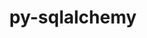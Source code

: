 ---
title: "py-sqlalchemy"
layout: cache
categories: [package, develop]
meta: {"versions": ["1.4.20", "1.4.45"], "compilers": ["gcc@=11.1.0", "gcc@=7.5.0"], "oss": ["ubuntu18.04", "ubuntu20.04"], "platforms": ["linux"], "targets": ["ppc64le", "x86_64", "x86_64_v3"], "stacks": ["e4s", "e4s-power", "radiuss", "root"], "num_specs": 56, "num_specs_by_stack": {"root": 56, "radiuss": 42, "e4s-power": 8, "e4s": 6}}
spec_details: [{"hash": "jet57rhk4zeinskcwi6yjrruacwbyjm6", "compiler": "gcc@=7.5.0", "versions": ["1.4.20"], "os": "ubuntu18.04", "platform": "linux", "target": "x86_64", "variants": ["backend=none"], "stacks": ["root", "radiuss"], "size": "-", "tarball": "https://binaries.spack.io/develop/build_cache/linux-ubuntu18.04-x86_64/gcc-7.5.0/py-sqlalchemy-1.4.20/linux-ubuntu18.04-x86_64-gcc-7.5.0-py-sqlalchemy-1.4.20-jet57rhk4zeinskcwi6yjrruacwbyjm6.spack"}, {"hash": "7ruqwrc5drbx5ri2uy6wngetap53dpm7", "compiler": "gcc@=7.5.0", "versions": ["1.4.20"], "os": "ubuntu18.04", "platform": "linux", "target": "x86_64", "variants": ["backend=none"], "stacks": ["root", "radiuss"], "size": "-", "tarball": "https://binaries.spack.io/develop/build_cache/linux-ubuntu18.04-x86_64/gcc-7.5.0/py-sqlalchemy-1.4.20/linux-ubuntu18.04-x86_64-gcc-7.5.0-py-sqlalchemy-1.4.20-7ruqwrc5drbx5ri2uy6wngetap53dpm7.spack"}, {"hash": "ceuedaa3b4pgmcix7swrjilar73wykuw", "compiler": "gcc@=7.5.0", "versions": ["1.4.20"], "os": "ubuntu18.04", "platform": "linux", "target": "x86_64", "variants": ["backend=none"], "stacks": ["root", "radiuss"], "size": "-", "tarball": "https://binaries.spack.io/develop/build_cache/linux-ubuntu18.04-x86_64/gcc-7.5.0/py-sqlalchemy-1.4.20/linux-ubuntu18.04-x86_64-gcc-7.5.0-py-sqlalchemy-1.4.20-ceuedaa3b4pgmcix7swrjilar73wykuw.spack"}, {"hash": "2eiqf7ryy66ybdqs6qlcix42kxquvmjj", "compiler": "gcc@=7.5.0", "versions": ["1.4.20"], "os": "ubuntu18.04", "platform": "linux", "target": "x86_64", "variants": ["backend=none"], "stacks": ["root", "radiuss"], "size": "-", "tarball": "https://binaries.spack.io/develop/build_cache/linux-ubuntu18.04-x86_64/gcc-7.5.0/py-sqlalchemy-1.4.20/linux-ubuntu18.04-x86_64-gcc-7.5.0-py-sqlalchemy-1.4.20-2eiqf7ryy66ybdqs6qlcix42kxquvmjj.spack"}, {"hash": "tvdzznhoawnrc2qprnliomwmb53lh2tx", "compiler": "gcc@=7.5.0", "versions": ["1.4.20"], "os": "ubuntu18.04", "platform": "linux", "target": "x86_64", "variants": ["backend=none"], "stacks": ["root", "radiuss"], "size": "-", "tarball": "https://binaries.spack.io/develop/build_cache/linux-ubuntu18.04-x86_64/gcc-7.5.0/py-sqlalchemy-1.4.20/linux-ubuntu18.04-x86_64-gcc-7.5.0-py-sqlalchemy-1.4.20-tvdzznhoawnrc2qprnliomwmb53lh2tx.spack"}, {"hash": "6drrtqcydhkmhgrujaid26n73ykfaghz", "compiler": "gcc@=7.5.0", "versions": ["1.4.20"], "os": "ubuntu18.04", "platform": "linux", "target": "x86_64", "variants": ["backend=none"], "stacks": ["root", "radiuss"], "size": "-", "tarball": "https://binaries.spack.io/develop/build_cache/linux-ubuntu18.04-x86_64/gcc-7.5.0/py-sqlalchemy-1.4.20/linux-ubuntu18.04-x86_64-gcc-7.5.0-py-sqlalchemy-1.4.20-6drrtqcydhkmhgrujaid26n73ykfaghz.spack"}, {"hash": "geqzonxysb22f6bb5nokzn7tpks6xtkw", "compiler": "gcc@=7.5.0", "versions": ["1.4.20"], "os": "ubuntu18.04", "platform": "linux", "target": "x86_64", "variants": ["backend=none"], "stacks": ["root", "radiuss"], "size": "-", "tarball": "https://binaries.spack.io/develop/build_cache/linux-ubuntu18.04-x86_64/gcc-7.5.0/py-sqlalchemy-1.4.20/linux-ubuntu18.04-x86_64-gcc-7.5.0-py-sqlalchemy-1.4.20-geqzonxysb22f6bb5nokzn7tpks6xtkw.spack"}, {"hash": "wvcb5kdibcz2k7oicta2yoyhibktll6v", "compiler": "gcc@=7.5.0", "versions": ["1.4.20"], "os": "ubuntu18.04", "platform": "linux", "target": "x86_64", "variants": ["backend=none"], "stacks": ["root", "radiuss"], "size": "-", "tarball": "https://binaries.spack.io/develop/build_cache/linux-ubuntu18.04-x86_64/gcc-7.5.0/py-sqlalchemy-1.4.20/linux-ubuntu18.04-x86_64-gcc-7.5.0-py-sqlalchemy-1.4.20-wvcb5kdibcz2k7oicta2yoyhibktll6v.spack"}, {"hash": "jiv7f2cvvd55sha23qcjc2e4ge5vueew", "compiler": "gcc@=7.5.0", "versions": ["1.4.45"], "os": "ubuntu18.04", "platform": "linux", "target": "x86_64", "variants": ["backend=none", "build_system=python_pip"], "stacks": ["root", "radiuss"], "size": "-", "tarball": "https://binaries.spack.io/develop/build_cache/linux-ubuntu18.04-x86_64/gcc-7.5.0/py-sqlalchemy-1.4.45/linux-ubuntu18.04-x86_64-gcc-7.5.0-py-sqlalchemy-1.4.45-jiv7f2cvvd55sha23qcjc2e4ge5vueew.spack"}, {"hash": "3jmbfjahq2koecz4ocrwofcyd2lhxqfh", "compiler": "gcc@=7.5.0", "versions": ["1.4.20"], "os": "ubuntu18.04", "platform": "linux", "target": "x86_64", "variants": ["backend=none", "build_system=python_pip"], "stacks": ["root", "radiuss"], "size": "-", "tarball": "https://binaries.spack.io/develop/build_cache/linux-ubuntu18.04-x86_64/gcc-7.5.0/py-sqlalchemy-1.4.20/linux-ubuntu18.04-x86_64-gcc-7.5.0-py-sqlalchemy-1.4.20-3jmbfjahq2koecz4ocrwofcyd2lhxqfh.spack"}, {"hash": "25mo2lgzcw3e3dhvcy4csdf3vp2zr7rh", "compiler": "gcc@=7.5.0", "versions": ["1.4.20"], "os": "ubuntu18.04", "platform": "linux", "target": "x86_64", "variants": ["backend=none"], "stacks": ["root", "radiuss"], "size": "-", "tarball": "https://binaries.spack.io/develop/build_cache/linux-ubuntu18.04-x86_64/gcc-7.5.0/py-sqlalchemy-1.4.20/linux-ubuntu18.04-x86_64-gcc-7.5.0-py-sqlalchemy-1.4.20-25mo2lgzcw3e3dhvcy4csdf3vp2zr7rh.spack"}, {"hash": "yymivdk4axky3lo3w3dhmlc2h47o4ggn", "compiler": "gcc@=7.5.0", "versions": ["1.4.20"], "os": "ubuntu18.04", "platform": "linux", "target": "x86_64", "variants": ["backend=none", "build_system=python_pip"], "stacks": ["root", "radiuss"], "size": "-", "tarball": "https://binaries.spack.io/develop/build_cache/linux-ubuntu18.04-x86_64/gcc-7.5.0/py-sqlalchemy-1.4.20/linux-ubuntu18.04-x86_64-gcc-7.5.0-py-sqlalchemy-1.4.20-yymivdk4axky3lo3w3dhmlc2h47o4ggn.spack"}, {"hash": "yhcqcm54rjxa3qr53jbhqmk2jla5jvgq", "compiler": "gcc@=7.5.0", "versions": ["1.4.20"], "os": "ubuntu18.04", "platform": "linux", "target": "x86_64", "variants": ["backend=none"], "stacks": ["root", "radiuss"], "size": "-", "tarball": "https://binaries.spack.io/develop/build_cache/linux-ubuntu18.04-x86_64/gcc-7.5.0/py-sqlalchemy-1.4.20/linux-ubuntu18.04-x86_64-gcc-7.5.0-py-sqlalchemy-1.4.20-yhcqcm54rjxa3qr53jbhqmk2jla5jvgq.spack"}, {"hash": "r2eivpmwfq6yfpe6f74fnni5rvu5hjyr", "compiler": "gcc@=7.5.0", "versions": ["1.4.20"], "os": "ubuntu18.04", "platform": "linux", "target": "x86_64", "variants": ["backend=none"], "stacks": ["root", "radiuss"], "size": "-", "tarball": "https://binaries.spack.io/develop/build_cache/linux-ubuntu18.04-x86_64/gcc-7.5.0/py-sqlalchemy-1.4.20/linux-ubuntu18.04-x86_64-gcc-7.5.0-py-sqlalchemy-1.4.20-r2eivpmwfq6yfpe6f74fnni5rvu5hjyr.spack"}, {"hash": "aievpydssred2jx22uz7cbj2id4vicrw", "compiler": "gcc@=7.5.0", "versions": ["1.4.20"], "os": "ubuntu18.04", "platform": "linux", "target": "x86_64", "variants": ["backend=none"], "stacks": ["root", "radiuss"], "size": "-", "tarball": "https://binaries.spack.io/develop/build_cache/linux-ubuntu18.04-x86_64/gcc-7.5.0/py-sqlalchemy-1.4.20/linux-ubuntu18.04-x86_64-gcc-7.5.0-py-sqlalchemy-1.4.20-aievpydssred2jx22uz7cbj2id4vicrw.spack"}, {"hash": "7jxcozed4wgvm7bualolkbmz2qwiw3uo", "compiler": "gcc@=7.5.0", "versions": ["1.4.20"], "os": "ubuntu18.04", "platform": "linux", "target": "x86_64", "variants": ["backend=none"], "stacks": ["root", "radiuss"], "size": "-", "tarball": "https://binaries.spack.io/develop/build_cache/linux-ubuntu18.04-x86_64/gcc-7.5.0/py-sqlalchemy-1.4.20/linux-ubuntu18.04-x86_64-gcc-7.5.0-py-sqlalchemy-1.4.20-7jxcozed4wgvm7bualolkbmz2qwiw3uo.spack"}, {"hash": "437npelmz2z4ru3lunxjnorj5qjb3cek", "compiler": "gcc@=7.5.0", "versions": ["1.4.20"], "os": "ubuntu18.04", "platform": "linux", "target": "x86_64", "variants": ["backend=none"], "stacks": ["root", "radiuss"], "size": "-", "tarball": "https://binaries.spack.io/develop/build_cache/linux-ubuntu18.04-x86_64/gcc-7.5.0/py-sqlalchemy-1.4.20/linux-ubuntu18.04-x86_64-gcc-7.5.0-py-sqlalchemy-1.4.20-437npelmz2z4ru3lunxjnorj5qjb3cek.spack"}, {"hash": "toomsb5hoffsz6xqj433xoxfissneptg", "compiler": "gcc@=7.5.0", "versions": ["1.4.20"], "os": "ubuntu18.04", "platform": "linux", "target": "x86_64", "variants": ["backend=none"], "stacks": ["root", "radiuss"], "size": "-", "tarball": "https://binaries.spack.io/develop/build_cache/linux-ubuntu18.04-x86_64/gcc-7.5.0/py-sqlalchemy-1.4.20/linux-ubuntu18.04-x86_64-gcc-7.5.0-py-sqlalchemy-1.4.20-toomsb5hoffsz6xqj433xoxfissneptg.spack"}, {"hash": "nnmqqvaz4anrlgkhfbfzuwwx6hvokb5n", "compiler": "gcc@=7.5.0", "versions": ["1.4.20"], "os": "ubuntu18.04", "platform": "linux", "target": "x86_64", "variants": ["backend=none"], "stacks": ["root", "radiuss"], "size": "-", "tarball": "https://binaries.spack.io/develop/build_cache/linux-ubuntu18.04-x86_64/gcc-7.5.0/py-sqlalchemy-1.4.20/linux-ubuntu18.04-x86_64-gcc-7.5.0-py-sqlalchemy-1.4.20-nnmqqvaz4anrlgkhfbfzuwwx6hvokb5n.spack"}, {"hash": "h7a4ng5b2ac6zh45do7rbkfmq75yr3wr", "compiler": "gcc@=7.5.0", "versions": ["1.4.20"], "os": "ubuntu18.04", "platform": "linux", "target": "x86_64", "variants": ["backend=none"], "stacks": ["root", "radiuss"], "size": "-", "tarball": "https://binaries.spack.io/develop/build_cache/linux-ubuntu18.04-x86_64/gcc-7.5.0/py-sqlalchemy-1.4.20/linux-ubuntu18.04-x86_64-gcc-7.5.0-py-sqlalchemy-1.4.20-h7a4ng5b2ac6zh45do7rbkfmq75yr3wr.spack"}, {"hash": "yb3ouburfx5orc5upjn6me2c3pluwxmq", "compiler": "gcc@=7.5.0", "versions": ["1.4.20"], "os": "ubuntu18.04", "platform": "linux", "target": "x86_64", "variants": ["backend=none"], "stacks": ["root", "radiuss"], "size": "-", "tarball": "https://binaries.spack.io/develop/build_cache/linux-ubuntu18.04-x86_64/gcc-7.5.0/py-sqlalchemy-1.4.20/linux-ubuntu18.04-x86_64-gcc-7.5.0-py-sqlalchemy-1.4.20-yb3ouburfx5orc5upjn6me2c3pluwxmq.spack"}, {"hash": "hzxxoekrqq2m6hojngm2ln4azq4ikgyx", "compiler": "gcc@=7.5.0", "versions": ["1.4.20"], "os": "ubuntu18.04", "platform": "linux", "target": "x86_64", "variants": ["backend=none"], "stacks": ["root", "radiuss"], "size": "-", "tarball": "https://binaries.spack.io/develop/build_cache/linux-ubuntu18.04-x86_64/gcc-7.5.0/py-sqlalchemy-1.4.20/linux-ubuntu18.04-x86_64-gcc-7.5.0-py-sqlalchemy-1.4.20-hzxxoekrqq2m6hojngm2ln4azq4ikgyx.spack"}, {"hash": "scdttagmezt7fgxlaohqac2xxevrladf", "compiler": "gcc@=7.5.0", "versions": ["1.4.20"], "os": "ubuntu18.04", "platform": "linux", "target": "x86_64", "variants": ["backend=none"], "stacks": ["root", "radiuss"], "size": "-", "tarball": "https://binaries.spack.io/develop/build_cache/linux-ubuntu18.04-x86_64/gcc-7.5.0/py-sqlalchemy-1.4.20/linux-ubuntu18.04-x86_64-gcc-7.5.0-py-sqlalchemy-1.4.20-scdttagmezt7fgxlaohqac2xxevrladf.spack"}, {"hash": "dkfwnvisc773uevtzwc5byayn2gevc2b", "compiler": "gcc@=7.5.0", "versions": ["1.4.20"], "os": "ubuntu18.04", "platform": "linux", "target": "x86_64", "variants": ["backend=none"], "stacks": ["root", "radiuss"], "size": "-", "tarball": "https://binaries.spack.io/develop/build_cache/linux-ubuntu18.04-x86_64/gcc-7.5.0/py-sqlalchemy-1.4.20/linux-ubuntu18.04-x86_64-gcc-7.5.0-py-sqlalchemy-1.4.20-dkfwnvisc773uevtzwc5byayn2gevc2b.spack"}, {"hash": "3zf4c6sirce5phobgzsdrcfoyqmepjci", "compiler": "gcc@=7.5.0", "versions": ["1.4.20"], "os": "ubuntu18.04", "platform": "linux", "target": "x86_64", "variants": ["backend=none"], "stacks": ["root", "radiuss"], "size": "-", "tarball": "https://binaries.spack.io/develop/build_cache/linux-ubuntu18.04-x86_64/gcc-7.5.0/py-sqlalchemy-1.4.20/linux-ubuntu18.04-x86_64-gcc-7.5.0-py-sqlalchemy-1.4.20-3zf4c6sirce5phobgzsdrcfoyqmepjci.spack"}, {"hash": "iqz55d4z6w7e2oraaie2nhqrnoi2gaq7", "compiler": "gcc@=7.5.0", "versions": ["1.4.20"], "os": "ubuntu18.04", "platform": "linux", "target": "x86_64", "variants": ["backend=none"], "stacks": ["root", "radiuss"], "size": "-", "tarball": "https://binaries.spack.io/develop/build_cache/linux-ubuntu18.04-x86_64/gcc-7.5.0/py-sqlalchemy-1.4.20/linux-ubuntu18.04-x86_64-gcc-7.5.0-py-sqlalchemy-1.4.20-iqz55d4z6w7e2oraaie2nhqrnoi2gaq7.spack"}, {"hash": "kdjbmfzdfayg34hnpuxyymdnblwz462b", "compiler": "gcc@=7.5.0", "versions": ["1.4.20"], "os": "ubuntu18.04", "platform": "linux", "target": "x86_64", "variants": ["backend=none"], "stacks": ["root", "radiuss"], "size": "-", "tarball": "https://binaries.spack.io/develop/build_cache/linux-ubuntu18.04-x86_64/gcc-7.5.0/py-sqlalchemy-1.4.20/linux-ubuntu18.04-x86_64-gcc-7.5.0-py-sqlalchemy-1.4.20-kdjbmfzdfayg34hnpuxyymdnblwz462b.spack"}, {"hash": "xijnaie4zxuoayc5bzcbfqpx434uqhqk", "compiler": "gcc@=7.5.0", "versions": ["1.4.20"], "os": "ubuntu18.04", "platform": "linux", "target": "x86_64", "variants": ["backend=none"], "stacks": ["root", "radiuss"], "size": "-", "tarball": "https://binaries.spack.io/develop/build_cache/linux-ubuntu18.04-x86_64/gcc-7.5.0/py-sqlalchemy-1.4.20/linux-ubuntu18.04-x86_64-gcc-7.5.0-py-sqlalchemy-1.4.20-xijnaie4zxuoayc5bzcbfqpx434uqhqk.spack"}, {"hash": "tmofm2nwtqevvxktwg6wnepvm3exhhye", "compiler": "gcc@=7.5.0", "versions": ["1.4.20"], "os": "ubuntu18.04", "platform": "linux", "target": "x86_64", "variants": ["backend=none"], "stacks": ["root", "radiuss"], "size": "-", "tarball": "https://binaries.spack.io/develop/build_cache/linux-ubuntu18.04-x86_64/gcc-7.5.0/py-sqlalchemy-1.4.20/linux-ubuntu18.04-x86_64-gcc-7.5.0-py-sqlalchemy-1.4.20-tmofm2nwtqevvxktwg6wnepvm3exhhye.spack"}, {"hash": "bvqs4jgrytc3ixdo4jfb7syboteh6gzg", "compiler": "gcc@=7.5.0", "versions": ["1.4.20"], "os": "ubuntu18.04", "platform": "linux", "target": "x86_64", "variants": ["backend=none"], "stacks": ["root", "radiuss"], "size": "-", "tarball": "https://binaries.spack.io/develop/build_cache/linux-ubuntu18.04-x86_64/gcc-7.5.0/py-sqlalchemy-1.4.20/linux-ubuntu18.04-x86_64-gcc-7.5.0-py-sqlalchemy-1.4.20-bvqs4jgrytc3ixdo4jfb7syboteh6gzg.spack"}, {"hash": "hs3hpjubr34tvqtjjyia4qncahiy6w24", "compiler": "gcc@=7.5.0", "versions": ["1.4.45"], "os": "ubuntu18.04", "platform": "linux", "target": "x86_64", "variants": ["backend=none", "build_system=python_pip"], "stacks": ["root", "radiuss"], "size": "-", "tarball": "https://binaries.spack.io/develop/build_cache/linux-ubuntu18.04-x86_64/gcc-7.5.0/py-sqlalchemy-1.4.45/linux-ubuntu18.04-x86_64-gcc-7.5.0-py-sqlalchemy-1.4.45-hs3hpjubr34tvqtjjyia4qncahiy6w24.spack"}, {"hash": "yw4d5dkkykfmiy3yvt6vnrv2egh35bm2", "compiler": "gcc@=7.5.0", "versions": ["1.4.20"], "os": "ubuntu18.04", "platform": "linux", "target": "x86_64", "variants": ["backend=none"], "stacks": ["root", "radiuss"], "size": "-", "tarball": "https://binaries.spack.io/develop/build_cache/linux-ubuntu18.04-x86_64/gcc-7.5.0/py-sqlalchemy-1.4.20/linux-ubuntu18.04-x86_64-gcc-7.5.0-py-sqlalchemy-1.4.20-yw4d5dkkykfmiy3yvt6vnrv2egh35bm2.spack"}, {"hash": "mubi3deeanwmodg6fca7pm5vehq2tocd", "compiler": "gcc@=7.5.0", "versions": ["1.4.20"], "os": "ubuntu18.04", "platform": "linux", "target": "x86_64", "variants": ["backend=none", "build_system=python_pip"], "stacks": ["root", "radiuss"], "size": "-", "tarball": "https://binaries.spack.io/develop/build_cache/linux-ubuntu18.04-x86_64/gcc-7.5.0/py-sqlalchemy-1.4.20/linux-ubuntu18.04-x86_64-gcc-7.5.0-py-sqlalchemy-1.4.20-mubi3deeanwmodg6fca7pm5vehq2tocd.spack"}, {"hash": "w7miuhbo5y7culoelm3wkz6zh6fky3f3", "compiler": "gcc@=7.5.0", "versions": ["1.4.20"], "os": "ubuntu18.04", "platform": "linux", "target": "x86_64", "variants": ["backend=none"], "stacks": ["root", "radiuss"], "size": "-", "tarball": "https://binaries.spack.io/develop/build_cache/linux-ubuntu18.04-x86_64/gcc-7.5.0/py-sqlalchemy-1.4.20/linux-ubuntu18.04-x86_64-gcc-7.5.0-py-sqlalchemy-1.4.20-w7miuhbo5y7culoelm3wkz6zh6fky3f3.spack"}, {"hash": "2xu6w325vqdce3gu47tvpjbzdaf3ozkp", "compiler": "gcc@=7.5.0", "versions": ["1.4.20"], "os": "ubuntu18.04", "platform": "linux", "target": "x86_64", "variants": ["backend=none"], "stacks": ["root", "radiuss"], "size": "-", "tarball": "https://binaries.spack.io/develop/build_cache/linux-ubuntu18.04-x86_64/gcc-7.5.0/py-sqlalchemy-1.4.20/linux-ubuntu18.04-x86_64-gcc-7.5.0-py-sqlalchemy-1.4.20-2xu6w325vqdce3gu47tvpjbzdaf3ozkp.spack"}, {"hash": "4ialbu7vb534ew4t7ag6iqgzioz6awlw", "compiler": "gcc@=7.5.0", "versions": ["1.4.45"], "os": "ubuntu18.04", "platform": "linux", "target": "x86_64_v3", "variants": ["backend=none", "build_system=python_pip"], "stacks": ["root", "radiuss"], "size": "-", "tarball": "https://binaries.spack.io/develop/build_cache/linux-ubuntu18.04-x86_64_v3/gcc-7.5.0/py-sqlalchemy-1.4.45/linux-ubuntu18.04-x86_64_v3-gcc-7.5.0-py-sqlalchemy-1.4.45-4ialbu7vb534ew4t7ag6iqgzioz6awlw.spack"}, {"hash": "slbktep6mbmpv6n5zzqv7habv3q3pjim", "compiler": "gcc@=7.5.0", "versions": ["1.4.45"], "os": "ubuntu18.04", "platform": "linux", "target": "x86_64_v3", "variants": ["backend=none", "build_system=python_pip"], "stacks": ["root", "radiuss"], "size": "-", "tarball": "https://binaries.spack.io/develop/build_cache/linux-ubuntu18.04-x86_64_v3/gcc-7.5.0/py-sqlalchemy-1.4.45/linux-ubuntu18.04-x86_64_v3-gcc-7.5.0-py-sqlalchemy-1.4.45-slbktep6mbmpv6n5zzqv7habv3q3pjim.spack"}, {"hash": "g7jcuowqzyubxvwwezftysppg6i5yauf", "compiler": "gcc@=7.5.0", "versions": ["1.4.45"], "os": "ubuntu18.04", "platform": "linux", "target": "x86_64_v3", "variants": ["backend=none", "build_system=python_pip"], "stacks": ["root", "radiuss"], "size": "-", "tarball": "https://binaries.spack.io/develop/build_cache/linux-ubuntu18.04-x86_64_v3/gcc-7.5.0/py-sqlalchemy-1.4.45/linux-ubuntu18.04-x86_64_v3-gcc-7.5.0-py-sqlalchemy-1.4.45-g7jcuowqzyubxvwwezftysppg6i5yauf.spack"}, {"hash": "ovfqh4aabikxuro5vvp7t4e4qnug23k4", "compiler": "gcc@=7.5.0", "versions": ["1.4.45"], "os": "ubuntu18.04", "platform": "linux", "target": "x86_64_v3", "variants": ["backend=none", "build_system=python_pip"], "stacks": ["root", "radiuss"], "size": "-", "tarball": "https://binaries.spack.io/develop/build_cache/linux-ubuntu18.04-x86_64_v3/gcc-7.5.0/py-sqlalchemy-1.4.45/linux-ubuntu18.04-x86_64_v3-gcc-7.5.0-py-sqlalchemy-1.4.45-ovfqh4aabikxuro5vvp7t4e4qnug23k4.spack"}, {"hash": "zdo6wmid5sdxvxs7k6lpluruyzm3cxpg", "compiler": "gcc@=7.5.0", "versions": ["1.4.45"], "os": "ubuntu18.04", "platform": "linux", "target": "x86_64_v3", "variants": ["backend=none", "build_system=python_pip"], "stacks": ["root", "radiuss"], "size": "-", "tarball": "https://binaries.spack.io/develop/build_cache/linux-ubuntu18.04-x86_64_v3/gcc-7.5.0/py-sqlalchemy-1.4.45/linux-ubuntu18.04-x86_64_v3-gcc-7.5.0-py-sqlalchemy-1.4.45-zdo6wmid5sdxvxs7k6lpluruyzm3cxpg.spack"}, {"hash": "ioblayphacrso3yu644c7lyoumq444cl", "compiler": "gcc@=7.5.0", "versions": ["1.4.45"], "os": "ubuntu18.04", "platform": "linux", "target": "x86_64_v3", "variants": ["backend=none", "build_system=python_pip"], "stacks": ["root", "radiuss"], "size": "-", "tarball": "https://binaries.spack.io/develop/build_cache/linux-ubuntu18.04-x86_64_v3/gcc-7.5.0/py-sqlalchemy-1.4.45/linux-ubuntu18.04-x86_64_v3-gcc-7.5.0-py-sqlalchemy-1.4.45-ioblayphacrso3yu644c7lyoumq444cl.spack"}, {"hash": "5iomq5j2ku7jdkuen6xcdvc4nmnv7sfv", "compiler": "gcc@=7.5.0", "versions": ["1.4.45"], "os": "ubuntu18.04", "platform": "linux", "target": "x86_64_v3", "variants": ["backend=none", "build_system=python_pip"], "stacks": ["root", "radiuss"], "size": "-", "tarball": "https://binaries.spack.io/develop/build_cache/linux-ubuntu18.04-x86_64_v3/gcc-7.5.0/py-sqlalchemy-1.4.45/linux-ubuntu18.04-x86_64_v3-gcc-7.5.0-py-sqlalchemy-1.4.45-5iomq5j2ku7jdkuen6xcdvc4nmnv7sfv.spack"}, {"hash": "zo6l6d66e32whqkugwv3jbxkmwvmwcz6", "compiler": "gcc@=11.1.0", "versions": ["1.4.45"], "os": "ubuntu20.04", "platform": "linux", "target": "ppc64le", "variants": ["backend=none", "build_system=python_pip"], "stacks": ["root", "e4s-power"], "size": "-", "tarball": "https://binaries.spack.io/develop/build_cache/linux-ubuntu20.04-ppc64le/gcc-11.1.0/py-sqlalchemy-1.4.45/linux-ubuntu20.04-ppc64le-gcc-11.1.0-py-sqlalchemy-1.4.45-zo6l6d66e32whqkugwv3jbxkmwvmwcz6.spack"}, {"hash": "yzoqk6tsbgsscdsy5esxnmi5yowmupzf", "compiler": "gcc@=11.1.0", "versions": ["1.4.45"], "os": "ubuntu20.04", "platform": "linux", "target": "ppc64le", "variants": ["backend=none", "build_system=python_pip"], "stacks": ["root", "e4s-power"], "size": "-", "tarball": "https://binaries.spack.io/develop/build_cache/linux-ubuntu20.04-ppc64le/gcc-11.1.0/py-sqlalchemy-1.4.45/linux-ubuntu20.04-ppc64le-gcc-11.1.0-py-sqlalchemy-1.4.45-yzoqk6tsbgsscdsy5esxnmi5yowmupzf.spack"}, {"hash": "kqdp4b2255y5baavmjdkovallavozyry", "compiler": "gcc@=11.1.0", "versions": ["1.4.45"], "os": "ubuntu20.04", "platform": "linux", "target": "ppc64le", "variants": ["backend=none", "build_system=python_pip"], "stacks": ["root", "e4s-power"], "size": "-", "tarball": "https://binaries.spack.io/develop/build_cache/linux-ubuntu20.04-ppc64le/gcc-11.1.0/py-sqlalchemy-1.4.45/linux-ubuntu20.04-ppc64le-gcc-11.1.0-py-sqlalchemy-1.4.45-kqdp4b2255y5baavmjdkovallavozyry.spack"}, {"hash": "5heah7hd4yvmkvos2jahjm3mumqoquwf", "compiler": "gcc@=11.1.0", "versions": ["1.4.45"], "os": "ubuntu20.04", "platform": "linux", "target": "ppc64le", "variants": ["backend=none", "build_system=python_pip"], "stacks": ["root", "e4s-power"], "size": "-", "tarball": "https://binaries.spack.io/develop/build_cache/linux-ubuntu20.04-ppc64le/gcc-11.1.0/py-sqlalchemy-1.4.45/linux-ubuntu20.04-ppc64le-gcc-11.1.0-py-sqlalchemy-1.4.45-5heah7hd4yvmkvos2jahjm3mumqoquwf.spack"}, {"hash": "jnfjmqvxua3ejt4s565qlpenhu2dwj7r", "compiler": "gcc@=11.1.0", "versions": ["1.4.45"], "os": "ubuntu20.04", "platform": "linux", "target": "ppc64le", "variants": ["backend=none", "build_system=python_pip"], "stacks": ["root", "e4s-power"], "size": "-", "tarball": "https://binaries.spack.io/develop/build_cache/linux-ubuntu20.04-ppc64le/gcc-11.1.0/py-sqlalchemy-1.4.45/linux-ubuntu20.04-ppc64le-gcc-11.1.0-py-sqlalchemy-1.4.45-jnfjmqvxua3ejt4s565qlpenhu2dwj7r.spack"}, {"hash": "uwnxt7mg2p5wimhmzuc4r2cy5wmoszhe", "compiler": "gcc@=11.1.0", "versions": ["1.4.45"], "os": "ubuntu20.04", "platform": "linux", "target": "ppc64le", "variants": ["backend=none", "build_system=python_pip"], "stacks": ["root", "e4s-power"], "size": "-", "tarball": "https://binaries.spack.io/develop/build_cache/linux-ubuntu20.04-ppc64le/gcc-11.1.0/py-sqlalchemy-1.4.45/linux-ubuntu20.04-ppc64le-gcc-11.1.0-py-sqlalchemy-1.4.45-uwnxt7mg2p5wimhmzuc4r2cy5wmoszhe.spack"}, {"hash": "yhjrpqf2fzemj5nxzrbpuazcavkjl3eo", "compiler": "gcc@=11.1.0", "versions": ["1.4.45"], "os": "ubuntu20.04", "platform": "linux", "target": "ppc64le", "variants": ["backend=none", "build_system=python_pip"], "stacks": ["root", "e4s-power"], "size": "-", "tarball": "https://binaries.spack.io/develop/build_cache/linux-ubuntu20.04-ppc64le/gcc-11.1.0/py-sqlalchemy-1.4.45/linux-ubuntu20.04-ppc64le-gcc-11.1.0-py-sqlalchemy-1.4.45-yhjrpqf2fzemj5nxzrbpuazcavkjl3eo.spack"}, {"hash": "mf4cf7otgjuxq4owh2kr62wzwwvp7kl6", "compiler": "gcc@=11.1.0", "versions": ["1.4.45"], "os": "ubuntu20.04", "platform": "linux", "target": "ppc64le", "variants": ["backend=none", "build_system=python_pip"], "stacks": ["root", "e4s-power"], "size": "-", "tarball": "https://binaries.spack.io/develop/build_cache/linux-ubuntu20.04-ppc64le/gcc-11.1.0/py-sqlalchemy-1.4.45/linux-ubuntu20.04-ppc64le-gcc-11.1.0-py-sqlalchemy-1.4.45-mf4cf7otgjuxq4owh2kr62wzwwvp7kl6.spack"}, {"hash": "ag6mpxs7bekvlaze2kaecojkiakdz63c", "compiler": "gcc@=11.1.0", "versions": ["1.4.45"], "os": "ubuntu20.04", "platform": "linux", "target": "x86_64_v3", "variants": ["backend=none", "build_system=python_pip"], "stacks": ["root", "e4s"], "size": "-", "tarball": "https://binaries.spack.io/develop/build_cache/linux-ubuntu20.04-x86_64_v3/gcc-11.1.0/py-sqlalchemy-1.4.45/linux-ubuntu20.04-x86_64_v3-gcc-11.1.0-py-sqlalchemy-1.4.45-ag6mpxs7bekvlaze2kaecojkiakdz63c.spack"}, {"hash": "k3fd2x7mfgdyiax4rrpbukldxyssb2n7", "compiler": "gcc@=11.1.0", "versions": ["1.4.45"], "os": "ubuntu20.04", "platform": "linux", "target": "x86_64_v3", "variants": ["backend=none", "build_system=python_pip"], "stacks": ["root", "e4s"], "size": "-", "tarball": "https://binaries.spack.io/develop/build_cache/linux-ubuntu20.04-x86_64_v3/gcc-11.1.0/py-sqlalchemy-1.4.45/linux-ubuntu20.04-x86_64_v3-gcc-11.1.0-py-sqlalchemy-1.4.45-k3fd2x7mfgdyiax4rrpbukldxyssb2n7.spack"}, {"hash": "ibopx2apzuql7h2odvyv2z3g3t2n5e7w", "compiler": "gcc@=11.1.0", "versions": ["1.4.45"], "os": "ubuntu20.04", "platform": "linux", "target": "x86_64_v3", "variants": ["backend=none", "build_system=python_pip"], "stacks": ["root", "e4s"], "size": "-", "tarball": "https://binaries.spack.io/develop/build_cache/linux-ubuntu20.04-x86_64_v3/gcc-11.1.0/py-sqlalchemy-1.4.45/linux-ubuntu20.04-x86_64_v3-gcc-11.1.0-py-sqlalchemy-1.4.45-ibopx2apzuql7h2odvyv2z3g3t2n5e7w.spack"}, {"hash": "zoxxruqjoxxc44gpls3rusuhofendk5s", "compiler": "gcc@=11.1.0", "versions": ["1.4.45"], "os": "ubuntu20.04", "platform": "linux", "target": "x86_64_v3", "variants": ["backend=none", "build_system=python_pip"], "stacks": ["root", "e4s"], "size": "-", "tarball": "https://binaries.spack.io/develop/build_cache/linux-ubuntu20.04-x86_64_v3/gcc-11.1.0/py-sqlalchemy-1.4.45/linux-ubuntu20.04-x86_64_v3-gcc-11.1.0-py-sqlalchemy-1.4.45-zoxxruqjoxxc44gpls3rusuhofendk5s.spack"}, {"hash": "sgfjf62arkx2kqzkbgeiu6eax2tmv7kr", "compiler": "gcc@=11.1.0", "versions": ["1.4.45"], "os": "ubuntu20.04", "platform": "linux", "target": "x86_64_v3", "variants": ["backend=none", "build_system=python_pip"], "stacks": ["root", "e4s"], "size": "-", "tarball": "https://binaries.spack.io/develop/build_cache/linux-ubuntu20.04-x86_64_v3/gcc-11.1.0/py-sqlalchemy-1.4.45/linux-ubuntu20.04-x86_64_v3-gcc-11.1.0-py-sqlalchemy-1.4.45-sgfjf62arkx2kqzkbgeiu6eax2tmv7kr.spack"}, {"hash": "ypy6e6ty4lxgskcbwour7xkbaogalew6", "compiler": "gcc@=11.1.0", "versions": ["1.4.45"], "os": "ubuntu20.04", "platform": "linux", "target": "x86_64_v3", "variants": ["backend=none", "build_system=python_pip"], "stacks": ["root", "e4s"], "size": "-", "tarball": "https://binaries.spack.io/develop/build_cache/linux-ubuntu20.04-x86_64_v3/gcc-11.1.0/py-sqlalchemy-1.4.45/linux-ubuntu20.04-x86_64_v3-gcc-11.1.0-py-sqlalchemy-1.4.45-ypy6e6ty4lxgskcbwour7xkbaogalew6.spack"}]
---